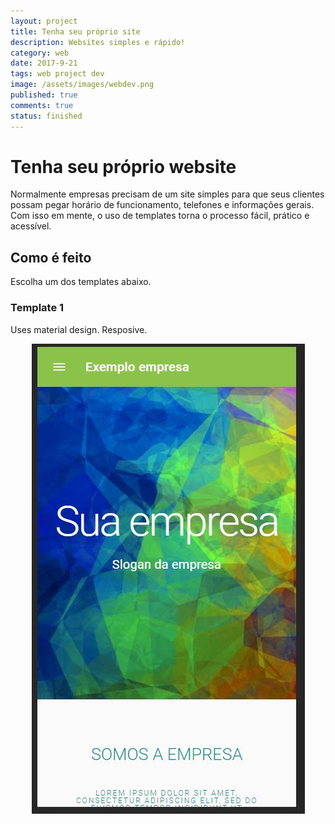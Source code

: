 ```yaml
---
layout: project
title: Tenha seu próprio site
description: Websites simples e rápido!
category: web
date: 2017-9-21
tags: web project dev
image: /assets/images/webdev.png
published: true
comments: true
status: finished
---
```


# Tenha seu próprio website

Normalmente empresas precisam de um site simples para que seus clientes possam pegar horário de funcionamento, telefones e informações gerais.
Com isso em mente, o uso de templates torna o processo fácil, prático e acessível.

## Como é feito

Escolha um dos templates abaixo.

### Template 1

Uses material design. Resposive.

<p align="center">
<a href="ybtech.surge.sh">
  <img src="/assets/images/template1.jpg" />
</a>
</p>
